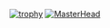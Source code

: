 [![trophy](https://github-profile-trophy.vercel.app/?username=emagwebsolutions&theme=onedark)](https://github.com/ryo-ma/github-profile-trophy)
[![MasterHead](https://scontent.facc5-2.fna.fbcdn.net/v/t39.30808-6/260284465_633716341091339_3792104193402090131_n.jpg?_nc_cat=101&ccb=1-6&_nc_sid=09cbfe&_nc_eui2=AeEbsvvlsw7VGr8x9LIE0-aVfkaThDfstqJ-RpOEN-y2ohmyiJ1kXWNZyIlB0tvDUugY5pl4SFU9rdQnY03mQzEO&_nc_ohc=4H6-hojLu_IAX8k51DT&_nc_zt=23&_nc_ht=scontent.facc5-2.fna&oh=00_AT-qat_o3PJbW91cKv1v64NdLEEW5COjlFEuvGNxr2pezw&oe=627C2A7B)](https://github.com/emagwebsolutions/emagwebsolutions.git )
